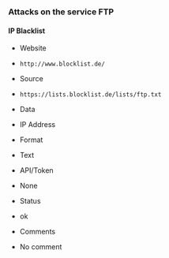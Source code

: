 ### Attacks on the service FTP

#### IP Blacklist
>
* Website
 - `http://www.blocklist.de/`
* Source
 - `https://lists.blocklist.de/lists/ftp.txt`
* Data
 - IP Address
* Format
 - Text
* API/Token
 - None
* Status
 - ok
* Comments
 - No comment

